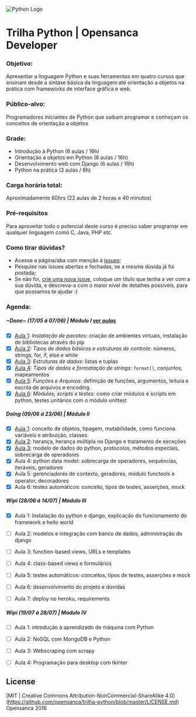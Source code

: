 ![Python Logo](http://morganlinton.com/wp-content/uploads/2015/04/python-programming.png)

# Trilha Python | Opensanca Developer

### Objetivo:
 Apresentar a linguagem Python e suas ferramentas em quatro cursos que ensinam desde a sintaxe básica da linguagem até orientação a objetos na prática com frameworks de interface gráfica e web.

### Público-alvo:
Programadores iniciantes de Python que saibam programar e conheçam os conceitos de orientação a objetos

### Grade:
* Introdução à Python (6 aulas / 16h)
* Orientação a objetos em Python (6 aulas / 16h)
* Desenvolvimento web com Django (6 aulas / 16h)
* Python na prática (3 aulas / 8h)

### Carga horária total:
Aproximadamente 60hrs (22 aulas de 2 horas e 40 minutos)

### Pré-requisitos
Para aproveitar todo o potencial deste curso é preciso saber programar em qualquer linguagem como C, Java, PHP etc.

### Como tirar dúvidas?
* Acesse a página/aba com menção á [issues](https://github.com/opensanca/trilha-python/issues);
* Pesquise nas issues abertas e fechadas, se a mesma dúvida já foi postada;
* Se não foi, [crie uma nova issue](https://github.com/opensanca/trilha-python/issues/new), coloque um título que tenha a ver com a sua dúvida, e descreva-a com o maior nível de detalhes possíveis, para que possamos te ajudar :)

### Agenda:

##### ~Done~ (17/05 á 07/06) | Módulo I [ver aulas](https://github.com/opensanca/trilha-python/tree/master/python-intro)

- [X] [Aula 1](https://github.com/opensanca/trilha-python/blob/master/01-python-intro/aula-01/Aula%2001.ipynb): *Instalação de pacotes*: criação de ambientes virtuais, instalação de bibliotecas através do pip
- [X] [Aula 2](https://github.com/opensanca/trilha-python/blob/master/01-python-intro/aula-02/Aula%2002.ipynb): *Tipos de dados básicos e estruturas de controle*: números, strings, for, if, else e while
- [X] [Aula 3](https://github.com/opensanca/trilha-python/blob/master/01-python-intro/aula-03/Aula%2003.ipynb): *Estruturas de dados*: listas e tuplas
- [X] [Aula 4](https://github.com/opensanca/trilha-python/blob/master/01-python-intro/aula-04/Aula%2004.ipynb): *Tipos de dados e formatação de strings*: `format()`, conjuntos, mapeamentos
- [X] [Aula 5](https://github.com/opensanca/trilha-python/tree/master/01-python-intro/aula-05): *Funções e Arquivos*: definição de funções, argumentos, leitura e escrita de arquivos e encoding.
- [X] [Aula 6](https://github.com/opensanca/trilha-python/tree/master/01-python-intro/aula-05): *Módulos, scripts e testes*: como criar módulos e scripts em python, testes unitários com o módulo unittest

##### Doing (09/06 á 23/06) | Módulo II
- [X] [Aula 1](https://github.com/opensanca/trilha-python/blob/master/02-python-oo/aula-01/Aula%2001.ipynb): conceito de objetos, tipagem, mutabilidade, como funciona variáveis e atribuição, classes
- [X] [Aula 2](https://github.com/opensanca/trilha-python/blob/master/02-python-oo/aula-02/Aula%2002.ipynb): herança, herança múltipla no Django e tratamento de exceções
- [X] [Aula 3](https://github.com/opensanca/trilha-python/blob/master/02-python-oo/aula-03/Aula%2003.ipynb): modelo de dados do python, protocolos, métodos especiais, sobrecarga de operadores
- [X] Aula 4: python data model: sobrecarga de operadores, sequências, iteráveis, geradores
- [X] Aula 5: gerenciadores de contexto, geradores, módulo functools e operator, decoradores
- [X] Aula 6: testes automáticos: conceito, tipos de testes, asserções, mock

##### Wipi (28/06 á 14/07) | Módulo III
- [X] Aula 1: Instalação do python e django, explicação do funcionamento do framework e hello world
- [ ] Aula 2: modelos e integração com banco de dados, administração do django
- [ ] Aula 3: function-based views, URLs e templates
- [ ] Aula 4: class-based views e formulários
- [ ] Aula 5: testes automáticos: conceitos, tipos de testes, asserções e mock
- [ ] Aula 6: desenvolvimento do projeto e dúvidas
- [ ] Aula 7: deploy no heroku, requirements


#####  Wipi (19/07 á 28/07) | Módulo IV
- [ ] Aula 1: introdução à aprendizado de máquina com Python
- [ ] Aula 2: NoSQL com MongoDB e Python
- [ ] Aula 3: Webscraping com scrapy
- [ ] Aula 4: Programação para desktop com tkinter


## License

[MIT | Creative Commons Attribution-NonCommercial-ShareAlike 4.0] (https://github.com/opensanca/trilha-python/blob/master/LICENSE.md) Opensanca 2016

